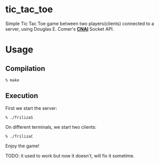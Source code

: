 # tic_tac_toe
Simple Tic Tac Toe game between two players(clients) connected to a server,
using Douglas E. Comer's **[CNAI](https://netbook.cs.purdue.edu)** Socket API.

# Usage
## Compilation
```
% make
```

## Execution
First we start the server:
```
% ./TrilizaS
```
On different terminals, we start two clients:
```
% ./TrilizaC
```
Enjoy the game!

TODO: it used to work but now it doesn't, will fix it sometime.

